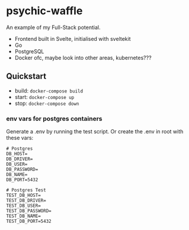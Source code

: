 # psychic-waffle
An example of my Full-Stack potential.

- Frontend built in Svelte, initialised with sveltekit
- Go
- PostgreSQL
- Docker ofc, maybe look into other areas, kubernetes???

## Quickstart

- build: `docker-compose build`
- start: `docker-compose up`
- stop:  `docker-compose down`

### env vars for postgres containers
Generate a .env by running the test script.
Or create the .env in root with these vars:

```
# Postgres
DB_HOST=
DB_DRIVER=
DB_USER=
DB_PASSWORD=
DB_NAME=
DB_PORT=5432

# Postgres Test
TEST_DB_HOST=
TEST_DB_DRIVER=
TEST_DB_USER=
TEST_DB_PASSWORD=
TEST_DB_NAME=
TEST_DB_PORT=5432
```
